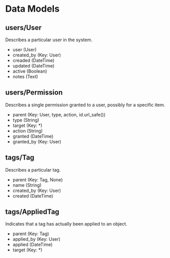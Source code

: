 Data Models
===========

users/User
----------

Describes a particular user in the system.

* user (User)
* created_by (Key: User)
* creaded (DateTime)
* updated (DateTime)
* active (Boolean)
* notes (Text)

users/Permission
----------------

Describes a single permission granted to a user, possibly for a specific item.

* parent (Key: User, type, action, id.url_safe())
* type (String)
* target (Key: *)
* action (String)
* granted (DateTime)
* granted_by (Key: User)

tags/Tag
--------

Describes a particular tag.

* parent (Key: Tag, None)
* name (String)
* created_by (Key: User)
* created (DateTime)

tags/AppliedTag
---------------

Indicates that a tag has actually been applied to an object.

* parent (Key: Tag)
* applied_by (Key: User)
* applied (DateTime)
* target (Key: *)


